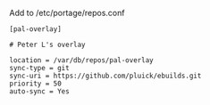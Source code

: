 
Add to /etc/portage/repos.conf

	[pal-overlay]
	
	# Peter L's overlay
	
	location = /var/db/repos/pal-overlay
	sync-type = git
	sync-uri = https://github.com/pluick/ebuilds.git
	priority = 50
	auto-sync = Yes
